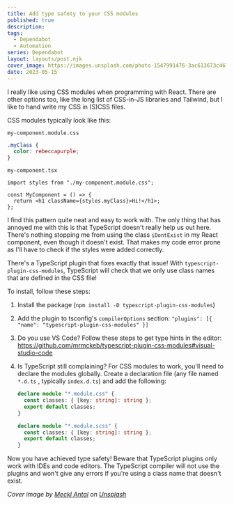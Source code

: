 ```yaml
---
title: Add type safety to your CSS modules
published: true
description:
tags:
  - Dependabot
  - Automation
series: Dependabot
layout: layouts/post.njk
cover_image: https://images.unsplash.com/photo-1547991476-3ac613673c46?ixlib=rb-4.0.3&ixid=M3wxMjA3fDB8MHxwaG90by1wYWdlfHx8fGVufDB8fHx8fA%3D%3D&auto=format&fit=crop&w=2148&q=80
date: 2023-05-15
---
```


I really like using CSS modules when programming with React. There are other options too, like the long list of CSS-in-JS libraries and Tailwind, but I like to hand write my CSS in (S)CSS files.

CSS modules typically look like this:

`my-component.module.css`

```css
.myClass {
  color: rebeccapurple;
}
```

`my-component.tsx`

```tsx
import styles from "./my-component.module.css";

const MyComponent = () => {
  return <h1 className={styles.myClass}>Hi!</h1>;
};
```

I find this pattern quite neat and easy to work with. The only thing that has annoyed me with this is that TypeScript doesn't really help us out here. There's nothing stopping me from using the class `iDontExist` in my React component, even though it doesn't exist. That makes my code error prone as I'll have to check if the styles were added correctly.

There's a TypeScript plugin that fixes exactly that issue! With `typescript-plugin-css-modules`, TypeScript will check that we only use class names that are defined in the CSS file!

To install, follow these steps:

1. Install the package (`npm install -D typescript-plugin-css-modules`)
1. Add the plugin to tsconfig's `compilerOptions` section: `"plugins": [{ "name": "typescript-plugin-css-modules" }]`
1. Do you use VS Code? Follow these steps to get type hints in the editor: <https://github.com/mrmckeb/typescript-plugin-css-modules#visual-studio-code>
1. Is TypeScript still complaining? For CSS modules to work, you'll need to declare the modules globally. Create a declaration file (any file named `*.d.ts` , typically `index.d.ts`) and add the following:

   ```ts
   declare module "*.module.css" {
     const classes: { [key: string]: string };
     export default classes;
   }

   declare module "*.module.scss" {
     const classes: { [key: string]: string };
     export default classes;
   }
   ```

Now you have achieved type safety! Beware that TypeScript plugins only work with IDEs and code editors. The TypeScript compiler will not use the plugins and won't give any errors if you're using a class name that doesn't exist.

_Cover image by [Meckl Antal](https://unsplash.com/@meckl_antal) on [Unsplash](https://unsplash.com/photos/XxjFXaMf1-4)_
